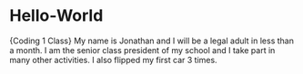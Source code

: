 # Hello-World
{Coding 1 Class}
My name is Jonathan and I will be a legal adult in less than a month. I am the senior class president of my school and I take part in many other activities. I also flipped my first car 3 times.

